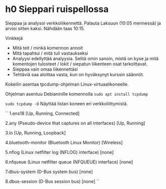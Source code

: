 # h0 Sieppari ruispellossa

Sieppaa ja analysoi verkkoliikennettä. Palauta Laksuun (10:05 mennessä) ja arvioi sitten kaksi. Nähdään taas 10:15.

Vinkkejä

+ Mitä teit / minkä komennon annoit
+ Mitä tapahtui / mitä tuli vastaukseksi
+ Analyysi edellyttää analyysia. Selitä omin sanoin, mistä on kyse ja mitä komentojen tulosteet / lokit / siepatun liikenteen osat tarkoittavat.
+ Sieppaa vain omaa liikennettäsi
+ Tehtäviä saa aloittaa vasta, kun on hyväksynyt kurssin säännöt.



Kokeilin asentaa tpcdump-ohjelman Linux-virtuaalikoneelle. 

Ohjelman asentuu Debianinille komennolla `sudo apt install tcpdump`

`sudo tcpdump -D` Näyttää listan koneen eri verkkoliittymistä.

``
1.ens18 [Up, Running, Connected]

2.any (Pseudo-device that captures on all interfaces) [Up, Running]

3.lo [Up, Running, Loopback]

4.bluetooth-monitor (Bluetooth Linux Monitor) [Wireless]

5.nflog (Linux netfilter log (NFLOG) interface) [none]

6.nfqueue (Linux netfilter queue (NFQUEUE) interface) [none]

7.dbus-system (D-Bus system bus) [none]

8.dbus-session (D-Bus session bus) [none]
``


